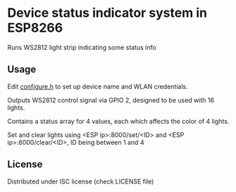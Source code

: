 # Device status indicator system in ESP8266

Runs WS2812 light strip indicating some status info

## Usage

Edit [configure.h](./user/configure.h) to set up device name and WLAN credentials.

Outputs WS2812 control signal via GPIO 2, designed to be used with 16 lights.

Contains a status array for 4 values, each which affects the color of 4 lights.

Set and clear lights using \<ESP ip\>:8000/set/\<ID\> and \<ESP ip\>:8000/clear/\<ID\>, ID being between 1 and 4

## License

Distributed under ISC license (check LICENSE file)
